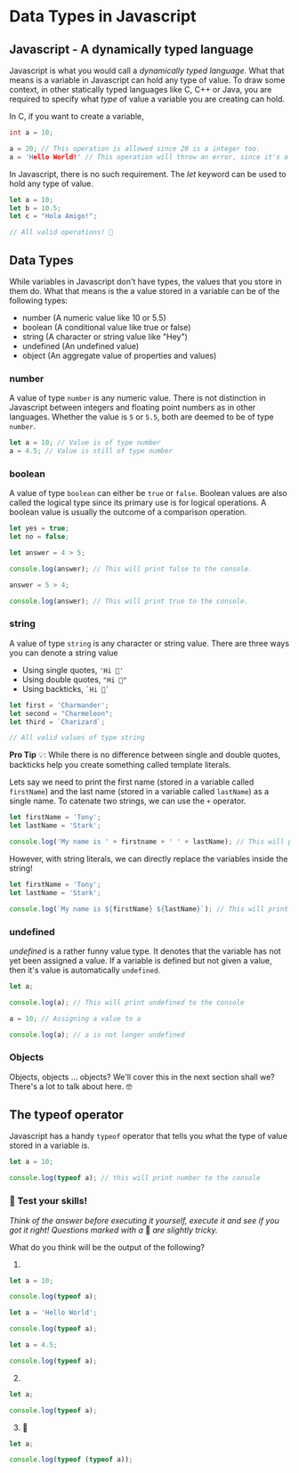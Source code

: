 # Data Types in Javascript

## Javascript - A dynamically typed language

Javascript is what you would call a *dynamically typed language*. What that means is a variable in Javascript can hold any type of value. To draw some context, in other statically typed languages like C, C++ or Java, you are required to specify what *type* of value a variable you are creating can hold.

In C, if you want to create a variable,

```C
int a = 10;

a = 20; // This operation is allowed since 20 is a integer too.
a = 'Hello World!' // This operation will throw an error, since it's a string
```

In Javascript, there is no such requirement. The *let* keyword can be used to hold any type of value.

```javascript
let a = 10;
let b = 10.5;
let c = "Hola Amigo!";

// All valid operations! 🎉
```

## Data Types

While variables in Javascript don't have types, the values that you store in them do. What that means is the a value stored in a variable can be of the following types:

- number (A numeric value like 10 or 5.5)
- boolean (A conditional value like true or false)
- string (A character or string value like "Hey")
- undefined (An undefined value)
- object (An aggregate value of properties and values)

### number

A value of type `number` is any numeric value. There is not distinction in Javascript between integers and floating point numbers as in other languages. Whether the value is `5` or `5.5`, both are deemed to be of type `number`.

```javascript
let a = 10; // Value is of type number
a = 4.5; // Value is still of type number
```

### boolean

A value of type `boolean` can either be `true` or `false`. Boolean values are also called the logical type since its primary use is for logical operations. A boolean value is usually the outcome of a comparison operation.

```javascript
let yes = true;
let no = false;

let answer = 4 > 5;

console.log(answer); // This will print false to the console.

answer = 5 > 4;

console.log(answer); // This will print true to the console.
```

### string

A value of type `string` is any character or string value. There are three ways you can denote a string value

- Using single quotes, `'Hi 👋'`
- Using double quotes, `"Hi 👋"`
- Using backticks, <code>\`Hi 👋\`</code>

```javascript
let first = 'Charmander';
let second = "Charmeleon";
let third = `Charizard`;

// All valid values of type string
```

**Pro Tip** 💡: While there is no difference between single and double quotes, backticks help you create something called template literals.

Lets say we need to print the first name (stored in a variable called `firstName`) and the last name (stored in a variable called `lastName`) as a single name. To catenate two strings, we can use the `+` operator.

```javascript
let firstName = 'Tony';
let lastName = 'Stark';

console.log('My name is ' + firstname + ' ' + lastName); // This will print 'My name is Tony Stark' to the console.
```

However, with string literals, we can directly replace the variables inside the string!

```javascript
let firstName = 'Tony';
let lastName = 'Stark';

console.log(`My name is ${firstName} ${lastName}`); // This will print 'My name is Tony Stark' as well!
```

### undefined

*undefined* is a rather funny value type. It denotes that the variable has not yet been assigned a value. If a variable is defined but not given a value, then it's value is automatically `undefined`.

```javascript
let a;

console.log(a); // This will print undefined to the console

a = 10; // Assigning a value to a

console.log(a); // a is not longer undefined
```

### Objects

Objects, objects ... objects? We'll cover this in the next section shall we? There's a lot to talk about here. 🤓

## The typeof operator

Javascript has a handy `typeof` operator that tells you what the type of value stored in a variable is.

```javascript
let a = 10;

console.log(typeof a); // this will print number to the console
```

### 🧠 Test your skills!

*Think of the answer before executing it yourself, execute it and see if you got it right! Questions marked with a* 🚀 *are slightly tricky.*

What do you think will be the output of the following?

1) 

```javascript
let a = 10;

console.log(typeof a);

let a = 'Hello World';

console.log(typeof a);

let a = 4.5;

console.log(typeof a);
```


2)

```javascript
let a;

console.log(typeof a);
```

3) 🚀

```javascript
let a;

console.log(typeof (typeof a));
```